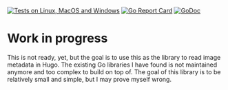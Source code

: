 [![Tests on Linux, MacOS and Windows](https://github.com/bep/imagemeta/workflows/Test/badge.svg)](https://github.com/bep/imagemeta/actions?query=workflow:Test)
[![Go Report Card](https://goreportcard.com/badge/github.com/bep/imagemeta)](https://goreportcard.com/report/github.com/bep/imagemeta)
[![GoDoc](https://godoc.org/github.com/bep/imagemeta?status.svg)](https://godoc.org/github.com/bep/imagemeta)

# Work in progress

This is not ready, yet, but the goal is to use this as the library to read image metadata in Hugo. The existing Go libraries I have found is not maintained anymore and too complex to build on top of. The goal of this library is to be relatively small and simple, but I may prove myself wrong.

